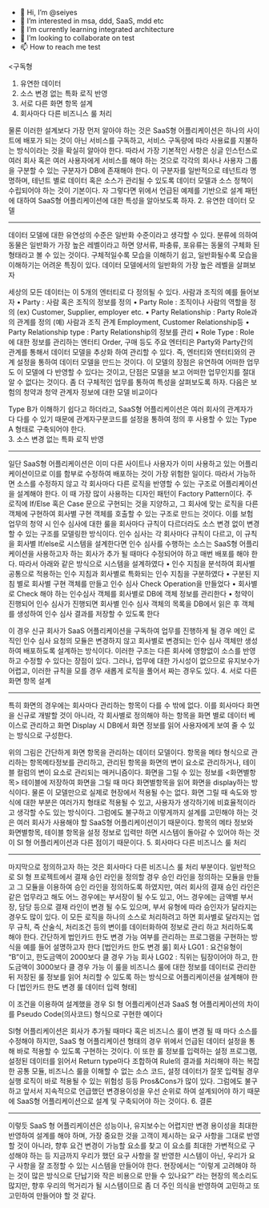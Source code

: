 - 👋 Hi, I’m @seiyes
- 👀 I’m interested in msa, ddd, SaaS, mdd etc
- 🌱 I’m currently learning integrated architecture
- 💞️ I’m looking to collaborate on test
- 📫 How to reach me test

<!---
seiyes/seiyes is a ✨ special ✨ repository because its `README.md` (this file) appears on your GitHub profile.
You can click the Preview link to take a look at your changes.
--->
<구독형 
1.	유연한 데이터 
2.	소스 변경 없는 특화 로직 반영
3.	서로 다른 화면 항목 설계
4.	회사마다 다른 비즈니스 룰 처리

물론 이러한 설계보다 가장 먼저 알아야 하는 것은 SaaS형 어플리케이션은 하나의 사이트에 배포가 되는 것이 아닌 서비스를 구독하고, 서비스 구독량에 따라 사용료를 지불하는 방식이라는 것을 확실히 알아야 한다. 따라서 가장 기본적인 사항은 싱글 인스턴스로 여러 회사 혹은 여러 사용자에게 서비스를 해야 하는 것으로 각각의 회사나 사용자 그룹을 구분할 수 있는 구분자가 DB에 존재해야 한다. 이 구분자를 일반적으로 테넌트라 명명하며, 테넌트 별로 데이터 혹은 소스가 관리될 수 있도록 데이터 모델과 소스 정책이 수립되어야 하는 것이 기본이다.
자 그렇다면 위에서 언급된 예제를 기반으로 설계 패턴에 대하여 SaaS형 어플리케이션에 대한 특성을 알아보도록 하자.
2. 유연한 데이터 모델
________________________________________
데이터 모델에 대한 유연성의 수준은 일반화 수준이라고 생각할 수 있다. 분류에 의하여 동물은 일반화가 가장 높은 레벨이라고 하면 양서류, 파충류, 포유류는 동물의 구체화 된 형태라고 볼 수 있는 것이다. 구체적일수록 모습을 이해하기 쉽고, 일반화될수록 모습을 이해하기는 어려운 특징이 있다. 데이터 모델에서의 일반화의 가장 높은 레벨을 살펴보자
 
세상의 모든 데이터는 이 5개의 엔터티로 다 정의될 수 있다. 사람과 조직의 예를 들어보자
•	Party : 사람 혹은 조직의 정보를 정의
•	Party Role : 조직이나 사람의 역할을 정의
(ex) Customer, Supplier, employer etc.
•	Party Relationship : Party Role과의 관계를 정의
(예) 사람과 조직 관계 Employment, Customer Relationship등
•	Party Relationship type : Party Relationship의 정보를 관리
•	Role Type : Role 에 대한 정보를 관리하는 엔터티
Order, 구매 등도 주요 엔터티은 Party와 Party간의 관계를 통해서 데이터 모델을 추상화 하여 관리할 수 있다. 즉, 엔터티와 엔터티와의 관계 설정을 통하여 데이터 모델을 만드는 것이다. 이 모델의 장점은 유연하여 어떠한 업무도 이 모델에 다 반영할 수 있다는 것이고, 단점은 모델을 보고 어떠한 업무인지를 절대 알 수 없다는 것이다.
좀 더 구체적인 업무를 통하여 특성을 살펴보도록 하자. 다음은 보험의 청약과 청약 관계자 정보에 대한 모델 비교이다
 

Type B가 이해하기 쉽다고 하더라고, SaaS형 어플리케이션은 여러 회사의 관계자가 다 다를 수 있기 때문에 관계자구분코드를 설정을 통하여 정의 후 사용할 수 있는 Type A 형태로 구축되어야 한다.  
3. 소스 변경 없는 특화 로직 반영
________________________________________
일단 SaaS형 어플리케이션은 이미 다른 사이트나 사용자가 이미 사용하고 있는 어플리케이션이므로 이를 함부로 수정하여 배포하는 것이 가장 위험한 일이다. 따라서 가능하면 소스를 수정하지 않고 각 회사마다 다른 로직을 반영할 수 있는 구조로 어플리케이션을 설계해야 한다. 이 때 가장 많이 사용하는 디자인 패턴이 Factory Pattern이다. 주 로직에 If/Else 혹은 Case 문으로 구현되는 것을 지양하고, 그 회사에 맞는 로직을 다른 객체에 구현하여 회사별 구현 객체를 호출할 수 있는 구조로 만드는 것이다. 이를 보험 업무의 청약 시 인수 심사에 대한 룰을 회사마다 규칙이 다르더라도 소스 변경 없이 변경할 수 있는 구조를 모델링한 방식이다.
인수 심사는 각 회사마다 규칙이 다르고, 이 규칙을 회사별 If/else로 시스템을 설계한다면 인수 심사를 수행하는 소스는 SaaS형 어플리케이션을 사용하고자 하는 회사가 추가 될 때마다 수정되어야 하고 매번 배포를 해야 한다. 따라서 아래와 같은 방식으로 시스템을 설계하였다
•	인수 지침을 분석하여 회사별 공통으로 적용하는 인수 지침과 회사별로 특화되는 인수 지침을 구분하였다
•	구분된 지침 별로 회사별 구현 객체를 만들고 인수 심사 Check Operation을 만들었다
•	회사별로 Check 해야 하는 인수심사 객체를 회사별로 DB에 객체 정보를 관리한다
•	청약이 진행되어 인수 심사가 진행되면 회사별 인수 심사 객체의 목록을 DB에서 읽은 후 객체를 생성하여 인수 심사 결과를 저장할 수 있도록 한다
 

 
이 경우 신규 회사가 SaaS 어플리케이션을 구독하여 업무를 진행하게 될 경우 메인 로직인 인수 심사 요청의 모듈은 변경하지 않고 회사별로 변경되는 인수 심사 객체만 생성하여 배포하도록 설계하는 방식이다. 이러한 구조는 다른 회사에 영향없이 소스를 반영하고 수정할 수 있다는 장점이 있다. 그러나, 업무에 대한 가시성이 없으므로 유지보수가 어렵고, 이러한 규칙을 모를 경우 새롭게 로직을 풀어서 짜는 경우도 있다.
4.  서로 다른 화면 항목 설계
________________________________________
특히 화면의 경우에는 회사마다 관리하는 항목이 다를 수 밖에 없다. 이를 회사마다 화면을 신규로 개발할 것이 아니라, 각 회사별로 정의해야 하는 항목을 화면 별로 데이터 베이스로 관리하고 화면 Display 시 DB에서 화면 정보를 읽어 사용자에게 보여 줄 수 있는 방식으로 구성한다.
 
위의 그림은 간단하게 화면 항목을 관리하는 데이터 모델이다. 항목을 메타 형식으로 관리하는  항목메타정보를 관리하고, 관리된 항목을 화면의 변이 요소로 관리하거나, 테이블 컬럼의 변이 요소로 관리되는 매커니즘이다. 화면을 그릴 수 있는 정보를 <화면별항목> 테이블에 저장하여 화면을 그릴 때 마다 화면별항목을 읽어 화면을 display하는 방식이다. 물론 이 모델만으로 실제로 현장에서 적용될 수는 없다. 화면 그릴 때 속도와 방식에 대한 부분은 여러가지 형태로 적용될 수 있고, 사용자가 생각하기에 비효율적이라고 생각할 수도 있는 방식이다. 그럼에도 불구하고 이렇게까지 설계를 고민해야 하는 것은 여러 회사가 사용해야 할 SaaS형 어플리케이션이기 때문이다. 항목의 메타 정보와 화면별항목, 테이블 항목을 설정 정보로 입력만 하면 시스템이 돌아갈 수 있어야 하는 것이 SI 형 어플리케이션과 다른 점이기 때문이다.
5. 회사마다 다른 비즈니스 룰 처리
________________________________________
마지막으로 정의하고자 하는 것은 회사마다 다른 비즈니스 룰 처리 부분이다. 일반적으로 SI 형 프로젝트에서 결재 승인 라인을 정의할 경우 승인 라인을 정의하는 모듈을 만들고 그 모듈을 이용하여 승인 라인을 정의하도록 하였지만, 여러 회사의 결재 승인 라인은 같은 업무라고 해도 어느 경우에는 부서장이 될 수도 있고, 어느 경우에는 금액별 부서장, 담당 등으로 결재 라인이 변경 될 수도 있으며, 부서 유형에 따라 승인자가 달라지는 경우도 많이 있다. 이 모든 로직을 하나의 소스로 처리하려고 하면 회사별로 달라지는 업무 규칙, 즉 산술식, 처리조건 등의 변이를 데이터화하여 정보로 관리 하고 처리하도록 해야 한다. 간단하게 법인카드 한도 변경 가능 여부를 관리하는 프로그램을 구현하는 방식을 예를 들어 설명하고자 한다
[법인카드 한도 변경 룰]
회사 LG01 : 요건유형이 “B”이고, 한도금액이 2000보다  클 경우 가능
회사 LG02 : 직위는 팀장이어야 하고, 한도금액이 3000보다 클 경우 가능
이 룰을 비즈니스 룰에 대한 정보를 데이터로 관리한 뒤 저장된 룰 정보를 읽어 처리할 수 있도록 하는 방식으로 어플리케이션을 설계해야 한다
[법인카드 한도 변경 룰 데이터 입력 형태]
 
이 조건을 이용하여 설계했을 경우 SI 형 어플리케이션과 SaaS 형 어플리케이션의 차이를 Pseudo Code(의사코드) 형식으로 구현한 예이다
 
SI형 어플리케이션은 회사가 추가될 때마다 혹은 비즈니스 룰이 변경 될 때 마다 소스를 수정해야 하지만, SaaS 형 어플리케이션 형태의 경우 위에서 언급된 데이터 설정을 통해 바로 적용할 수 있도록 구현하는 것이다.
이 또한 룰 정보를 입력하는 설정 프로그램, 설정된 데이터를 읽어서 Return type마다 조합하여 Rule의 결과를 처리해야 하는 복잡한 공통 모듈, 비즈니스 룰을 이해할 수 없는 소스 코드, 설정 데이터가 잘못 입력될 경우 실행 로직이 바로 적용될 수 있는 위험성 등등 Pros&Cons가 많이 있다. 그럼에도 불구하고 앞서서 지속적으로 언급했던 변경용이성을 우선 순위로 하여 설계되어야 하기 때문에 SaaS형 어플리케이션으로 설계 및 구축되어야 하는 것이다.
6. 결론
________________________________________
이렇듯 SaaS 형 어플리케이션은 성능이나, 유지보수는 어렵지만 변경 용이성을 최대한 반영하여 설계를 해야 하며, 가장 중요한 것을 고객이 제시하는 요구 사항을 그대로 반영할 것이 아니라, 향후 요건 변경이 가능할 요소를 찾고 이 요소를 최대한 가변적으로 구성해야 하는 등 지금까지 우리가 했던 요구 사항을 잘 반영한 시스템이 아닌, 우리가 요구 사항을 잘 조정할 수 있는 시스템을 만들어야 한다.
현장에서는 “이렇게 고려해야 하는 것이 많은 방식으로 단납기와 작은 비용으로 만들 수 있나요?” 라는 현장의 목소리도 많지만, 향후 우리의 먹거리가 될 시스템이므로 좀 더 주인 의식을 반영하여 고민하고 또 고민하여 만들어야 할 것 같다.

